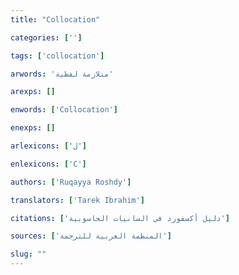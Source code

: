 ```yaml
---
title: "Collocation"

categories: ['']

tags: ['collocation']

arwords: 'متلازمة لفظية'

arexps: []

enwords: ['Collocation']

enexps: []

arlexicons: ['ل']

enlexicons: ['C']

authors: ['Ruqayya Roshdy']

translators: ['Tarek Ibrahim']

citations: ['دليل أكسفورد في السانيات الحاسوبية']

sources: ['المنظمة العربية للترجمة']

slug: ""
---
```

